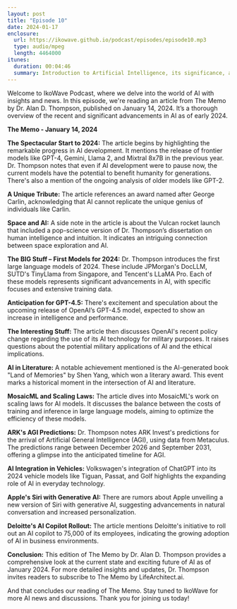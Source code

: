 ```yaml
---
layout: post
title: "Episode 10"
date: 2024-01-17
enclosure:
  url: https://ikowave.github.io/podcast/episodes/episode10.mp3
  type: audio/mpeg
  length: 4464000
itunes:
  duration: 00:04:46
  summary: Introduction to Artificial Intelligence, its significance, and impact.
---
```

Welcome to IkoWave Podcast, where we delve into the world of AI with insights and news. In this episode, we're reading an article from The Memo by Dr. Alan D. Thompson, published on January 14, 2024. It’s a thorough overview of the recent and significant advancements in AI as of early 2024.

**The Memo - January 14, 2024**

**The Spectacular Start to 2024:**
The article begins by highlighting the remarkable progress in AI development. It mentions the release of frontier models like GPT-4, Gemini, Llama 2, and Mixtral 8x7B in the previous year. Dr. Thompson notes that even if AI development were to pause now, the current models have the potential to benefit humanity for generations. There's also a mention of the ongoing analysis of older models like GPT-2.

**A Unique Tribute:**
The article references an award named after George Carlin, acknowledging that AI cannot replicate the unique genius of individuals like Carlin.

**Space and AI:**
A side note in the article is about the Vulcan rocket launch that included a pop-science version of Dr. Thompson’s dissertation on human intelligence and intuition. It indicates an intriguing connection between space exploration and AI.

**The BIG Stuff – First Models for 2024:**
Dr. Thompson introduces the first large language models of 2024. These include JPMorgan's DocLLM, SUTD's TinyLlama from Singapore, and Tencent's LLaMA Pro. Each of these models represents significant advancements in AI, with specific focuses and extensive training data.

**Anticipation for GPT-4.5:**
There's excitement and speculation about the upcoming release of OpenAI’s GPT-4.5 model, expected to show an increase in intelligence and performance.

**The Interesting Stuff:**
The article then discusses OpenAI's recent policy change regarding the use of its AI technology for military purposes. It raises questions about the potential military applications of AI and the ethical implications.

**AI in Literature:**
A notable achievement mentioned is the AI-generated book "Land of Memories" by Shen Yang, which won a literary award. This event marks a historical moment in the intersection of AI and literature.

**MosaicML and Scaling Laws:**
The article dives into MosaicML's work on scaling laws for AI models. It discusses the balance between the costs of training and inference in large language models, aiming to optimize the efficiency of these models.

**ARK's AGI Predictions:**
Dr. Thompson notes ARK Invest's predictions for the arrival of Artificial General Intelligence (AGI), using data from Metaculus. The predictions range between December 2026 and September 2031, offering a glimpse into the anticipated timeline for AGI.

**AI Integration in Vehicles:**
Volkswagen's integration of ChatGPT into its 2024 vehicle models like Tiguan, Passat, and Golf highlights the expanding role of AI in everyday technology.

**Apple's Siri with Generative AI:**
There are rumors about Apple unveiling a new version of Siri with generative AI, suggesting advancements in natural conversation and increased personalization.

**Deloitte's AI Copilot Rollout:**
The article mentions Deloitte's initiative to roll out an AI copilot to 75,000 of its employees, indicating the growing adoption of AI in business environments.

**Conclusion:**
This edition of The Memo by Dr. Alan D. Thompson provides a comprehensive look at the current state and exciting future of AI as of January 2024. For more detailed insights and updates, Dr. Thompson invites readers to subscribe to The Memo by LifeArchitect.ai.

And that concludes our reading of The Memo. Stay tuned to IkoWave for more AI news and discussions. Thank you for joining us today!
